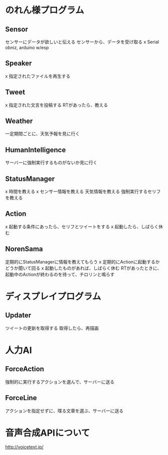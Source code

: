 # のれん様プログラム
## Sensor
センサーにデータが欲しいと伝える
センサーから、データを受け取る
x Serial
obniz, arduino w/esp

## Speaker
x 指定されたファイルを再生する

## Tweet
x 指定された文言を投稿する
RTがあったら、教える

## Weather
一定期間ごとに、天気予報を見に行く

## HumanIntelligence
サーバーに強制実行するものがないか見に行く

## StatusManager
x 時間を教える
x センサー情報を教える
天気情報を教える
強制実行するセリフを教える

## Action
x 起動する条件にあったら、セリフとツイートをする
x 起動したら、しばらく休む

## NorenSama
定期的にStatusManagerに情報を教えてもらう
x 定期的にActionに起動するかどうか聞いて回る
x 起動したものがあれば、しばらく休む
RTがあったときに、起動中のActionが終わるのを待って、チロリンと鳴らす

# ディスプレイプログラム
## Updater
ツイートの更新を取得する
取得したら、再描画

# 人力AI
## ForceAction
強制的に実行するアクションを選んで、サーバーに送る

## ForceLine
アクションを指定せずに、喋る文章を選ぶ、サーバーに送る

# 音声合成APIについて
http://voicetext.jp/
